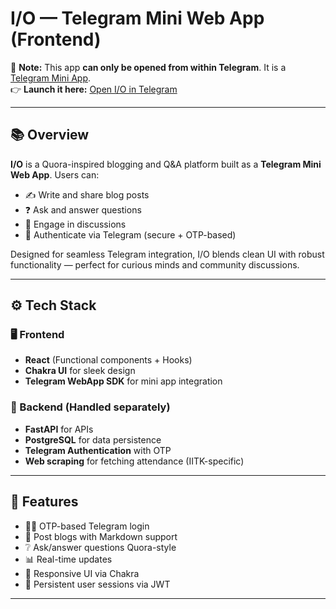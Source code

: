 # I/O — Telegram Mini Web App (Frontend)

🚨 **Note:** This app **can only be opened from within Telegram**. It is a [Telegram Mini App](https://core.telegram.org/bots/webapps).  
👉 **Launch it here:** [Open I/O in Telegram](https://t.me/iitka_bot/campusio)

---

## 📚 Overview

**I/O** is a Quora-inspired blogging and Q&A platform built as a **Telegram Mini Web App**. Users can:

- ✍️ Write and share blog posts
- ❓ Ask and answer questions
- 💬 Engage in discussions
- 🔐 Authenticate via Telegram (secure + OTP-based)

Designed for seamless Telegram integration, I/O blends clean UI with robust functionality — perfect for curious minds and community discussions.

---

## ⚙️ Tech Stack

### 🖥️ Frontend
- **React** (Functional components + Hooks)
- **Chakra UI** for sleek design
- **Telegram WebApp SDK** for mini app integration

### 📡 Backend (Handled separately)
- **FastAPI** for APIs
- **PostgreSQL** for data persistence
- **Telegram Authentication** with OTP
- **Web scraping** for fetching attendance (IITK-specific)

---

## 🚀 Features

- 🧑‍💻 OTP-based Telegram login
- 📝 Post blogs with Markdown support
- ❔ Ask/answer questions Quora-style
- 📊 Real-time updates
- 🎨 Responsive UI via Chakra
- 👤 Persistent user sessions via JWT

---
